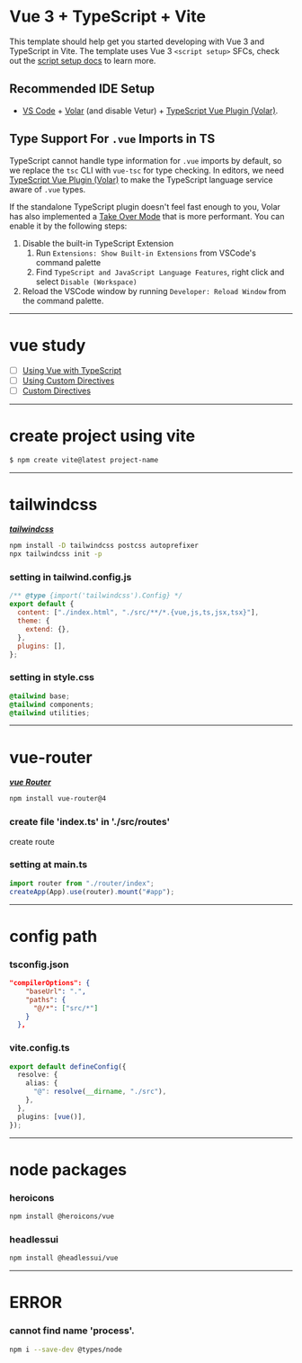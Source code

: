 # Vue 3 + TypeScript + Vite

This template should help get you started developing with Vue 3 and TypeScript in Vite. The template uses Vue 3 `<script setup>` SFCs, check out the [script setup docs](https://v3.vuejs.org/api/sfc-script-setup.html#sfc-script-setup) to learn more.

## Recommended IDE Setup

- [VS Code](https://code.visualstudio.com/) + [Volar](https://marketplace.visualstudio.com/items?itemName=Vue.volar) (and disable Vetur) + [TypeScript Vue Plugin (Volar)](https://marketplace.visualstudio.com/items?itemName=Vue.vscode-typescript-vue-plugin).

## Type Support For `.vue` Imports in TS

TypeScript cannot handle type information for `.vue` imports by default, so we replace the `tsc` CLI with `vue-tsc` for type checking. In editors, we need [TypeScript Vue Plugin (Volar)](https://marketplace.visualstudio.com/items?itemName=Vue.vscode-typescript-vue-plugin) to make the TypeScript language service aware of `.vue` types.

If the standalone TypeScript plugin doesn't feel fast enough to you, Volar has also implemented a [Take Over Mode](https://github.com/johnsoncodehk/volar/discussions/471#discussioncomment-1361669) that is more performant. You can enable it by the following steps:

1. Disable the built-in TypeScript Extension
   1. Run `Extensions: Show Built-in Extensions` from VSCode's command palette
   2. Find `TypeScript and JavaScript Language Features`, right click and select `Disable (Workspace)`
2. Reload the VSCode window by running `Developer: Reload Window` from the command palette.

---

# vue study

- [ ] [Using Vue with TypeScript](https://vuejs.org/guide/typescript/overview.html)
- [ ] [Using Custom Directives](https://vuejs.org/api/sfc-script-setup.html#using-custom-directives)
- [ ] [Custom Directives](https://vuejs.org/guide/reusability/custom-directives.html)

---

# create project using vite

```bash
$ npm create vite@latest project-name
```

---

# tailwindcss

**_[tailwindcss](https://tailwindcss.com/)_**

```bash
npm install -D tailwindcss postcss autoprefixer
npx tailwindcss init -p
```

### setting in tailwind.config.js

```javascript
/** @type {import('tailwindcss').Config} */
export default {
  content: ["./index.html", "./src/**/*.{vue,js,ts,jsx,tsx}"],
  theme: {
    extend: {},
  },
  plugins: [],
};
```

### setting in style.css

```css
@tailwind base;
@tailwind components;
@tailwind utilities;
```

---

# vue-router

**_[vue Router](https://router.vuejs.org/)_**

```bash
npm install vue-router@4
```

### create file 'index.ts' in './src/routes'

create route

### setting at main.ts

```typescript
import router from "./router/index";
createApp(App).use(router).mount("#app");
```

---

# config path

### tsconfig.json

```json
"compilerOptions": {
    "baseUrl": ".",
    "paths": {
      "@/*": ["src/*"]
    }
  },
```

### vite.config.ts

```typescript
export default defineConfig({
  resolve: {
    alias: {
      "@": resolve(__dirname, "./src"),
    },
  },
  plugins: [vue()],
});
```

---

# node packages

### heroicons

```bash
npm install @heroicons/vue
```

### headlessui

```bash
npm install @headlessui/vue
```

---

# ERROR

### cannot find name 'process'.

```bash
npm i --save-dev @types/node
```
